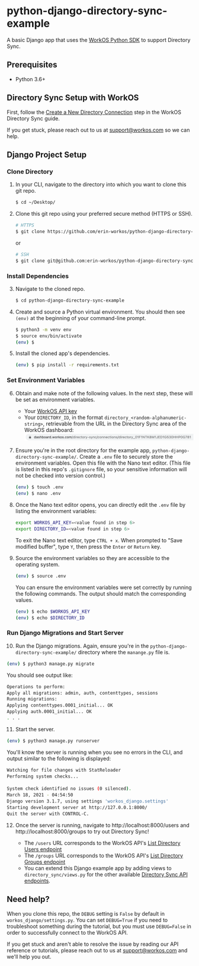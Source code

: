 # python-django-directory-sync-example
A basic Django app that uses the [WorkOS Python SDK](https://github.com/workos-inc/workos-python) to support Directory Sync.

## Prerequisites
- Python 3.6+

## Directory Sync Setup with WorkOS
First, follow the [Create a New Directory Connection](https://workos.com/docs/directory-sync/guide/create-new-directory-connection) step in the WorkOS Directory Sync guide.

If you get stuck, please reach out to us at support@workos.com so we can help.

## Django Project Setup

### Clone Directory

1. In your CLI, navigate to the directory into which you want to clone this git repo.
   ```bash
   $ cd ~/Desktop/
   ```

2. Clone this git repo using your preferred secure method (HTTPS or SSH).
   ```bash
   # HTTPS
   $ git clone https://github.com/erin-workos/python-django-directory-sync-example.git
   ```

   or

   ```bash
   # SSH
   $ git clone git@github.com:erin-workos/python-django-directory-sync-example.git
   ```

### Install Dependencies

3. Navigate to the cloned repo.
   ```bash
   $ cd python-django-directory-sync-example
   ```

4. Create and source a Python virtual environment. You should then see `(env)` at the beginning of your command-line prompt.
   ```bash
   $ python3 -m venv env
   $ source env/bin/activate
   (env) $
   ```

5. Install the cloned app's dependencies.
   ```bash
   (env) $ pip install -r requirements.txt
   ```

### Set Environment Variables

6. Obtain and make note of the following values. In the next step, these will be set as environment variables.
   - Your [WorkOS API key](https://dashboard.workos.com/api-keys)
   - Your `DIRECTORY_ID`, in the format `directory_<random-alphanumeric-string>`, retrievable from the URL in the Directory Sync area of the WorkOS dashboard:
    ![](directory_id_location.png)  

7. Ensure you're in the root directory for the example app, `python-django-directory-sync-example/`. Create a `.env` file to securely store the environment variables. Open this file with the Nano text editor. (This file is listed in this repo's `.gitignore` file, so your sensitive information will not be checked into version control.)
   ```bash
   (env) $ touch .env
   (env) $ nano .env
   ```

8. Once the Nano text editor opens, you can directly edit the `.env` file by listing the environment variables:
   ```bash
   export WORKOS_API_KEY=<value found in step 6>
   export DIRECTORY_ID=<value found in step 6>
   ```

   To exit the Nano text editor, type `CTRL + x`. When prompted to "Save modified buffer", type `Y`, then press the `Enter` or `Return` key.

9. Source the environment variables so they are accessible to the operating system.
   ```bash
   (env) $ source .env
   ```

   You can ensure the environment variables were set correctly by running the following commands. The output should match the corresponding values.
   ```bash
   (env) $ echo $WORKOS_API_KEY
   (env) $ echo $DIRECTORY_ID
   ```

### Run Django Migrations and Start Server

10. Run the Django migrations. Again, ensure you're in the `python-django-directory-sync-example/` directory where the `manange.py` file is.
  ```bash
  (env) $ python3 manage.py migrate
  ```

  You should see output like:
  ```bash
  Operations to perform:
  Apply all migrations: admin, auth, contenttypes, sessions
  Running migrations:
  Applying contenttypes.0001_initial... OK
  Applying auth.0001_initial... OK
  . . .
  ```

11. Start the server.
  ```bash
  (env) $ python3 manage.py runserver
  ```

  You'll know the server is running when you see no errors in the CLI, and output similar to the following is displayed:

  ```bash
  Watching for file changes with StatReloader
  Performing system checks...

  System check identified no issues (0 silenced).
  March 18, 2021 - 04:54:50
  Django version 3.1.7, using settings 'workos_django.settings'
  Starting development server at http://127.0.0.1:8000/
  Quit the server with CONTROL-C.
  ```

12. Once the server is running, navigate to http://localhost:8000/users and http://localhost:8000/groups to try out Directory Sync!

    - The `/users` URL corresponds to the WorkOS API's [List Directory Users endpoint](https://workos.com/docs/reference/directory-sync/user/list)
    - The `/groups` URL corresponds to the WorkOS API's [List Directory Groups endpoint](https://workos.com/docs/reference/directory-sync/group/list)
    - You can extend this Django example app by adding views to `directory_sync/views.py` for the other available [Directory Sync API endpoints](https://workos.com/docs/reference/directory-sync).

## Need help?

When you clone this repo, the `DEBUG` setting is `False` by default in `workos_django/settings.py`. You can set `DEBUG=True` if you need to troubleshoot something during the tutorial, but you must use `DEBUG=False` in order to successfully connect to the WorkOS API.

If you get stuck and aren't able to resolve the issue by reading our API reference or tutorials, please  reach out to us at support@workos.com and we'll help you out.
